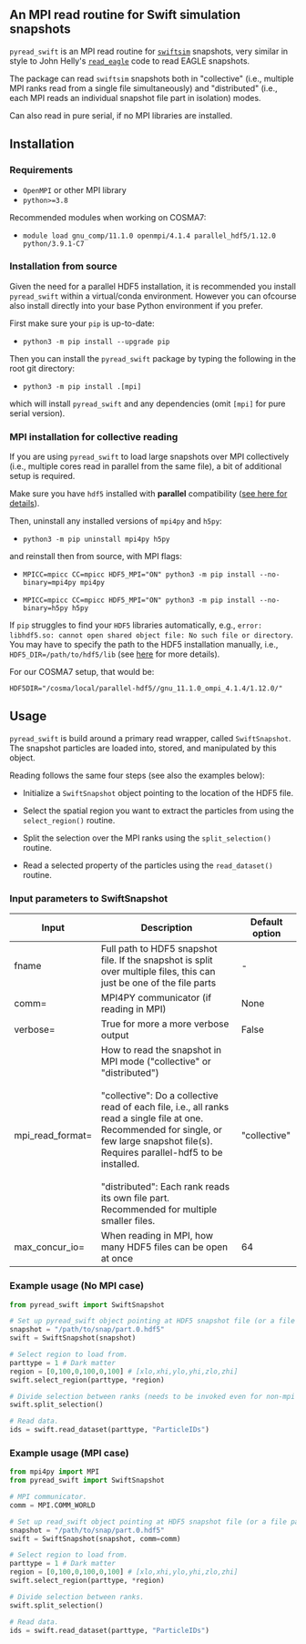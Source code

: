 ## An MPI read routine for Swift simulation snapshots

``pyread_swift`` is an MPI read routine for [``swiftsim``](https://github.com/SWIFTSIM/swiftsim) snapshots, very similar in style to John Helly's [``read_eagle``](https://gitlab.cosma.dur.ac.uk/jch/Read_Eagle) code to read EAGLE snapshots.

The package can read ``swiftsim`` snapshots both in "collective" (i.e., multiple MPI ranks read from a single file simultaneously) and "distributed" (i.e., each MPI reads an individual snapshot file part in isolation) modes. 

Can also read in pure serial, if no MPI libraries are installed.

## Installation

### Requirements

* `OpenMPI` or other MPI library
* `python>=3.8`

Recommended modules when working on COSMA7:

* `module load gnu_comp/11.1.0 openmpi/4.1.4 parallel_hdf5/1.12.0 python/3.9.1-C7`

### Installation from source

Given the need for a parallel HDF5 installation, it is recommended you install ``pyread_swift`` within a virtual/conda environment. However you can ofcourse also install directly into your base Python environment if you prefer.

First make sure your `pip` is up-to-date:

* `python3 -m pip install --upgrade pip`

Then you can install the `pyread_swift` package by typing the following in
the root git directory: 

* `python3 -m pip install .[mpi]`

which will install `pyread_swift` and any dependencies (omit ``[mpi]`` for pure serial version).

### MPI installation for collective reading

If you are using `pyread_swift` to load large snapshots over MPI collectively
(i.e., multiple cores read in parallel from the same file), a bit of additional
setup is required.

Make sure you have `hdf5` installed with **parallel** compatibility ([see here for details](https://docs.h5py.org/en/stable/mpi.html)).

Then, uninstall any installed versions of `mpi4py` and `h5py`:

* `python3 -m pip uninstall mpi4py h5py`

and reinstall then from source, with MPI flags:

* `MPICC=mpicc CC=mpicc HDF5_MPI="ON" python3 -m pip install --no-binary=mpi4py mpi4py`

* `MPICC=mpicc CC=mpicc HDF5_MPI="ON" python3 -m pip install --no-binary=h5py h5py`

If `pip` struggles to find your `HDF5` libraries automatically, e.g., `error: libhdf5.so: cannot open shared object file: No such file or directory`. You may have to specify the path to the HDF5 installation manually, i.e., `HDF5_DIR=/path/to/hdf5/lib` (see [here](https://docs.h5py.org/en/stable/build.html#building-against-parallel-hdf5) for more details).

For our COSMA7 setup, that would be:

`HDF5DIR="/cosma/local/parallel-hdf5//gnu_11.1.0_ompi_4.1.4/1.12.0/"`

## Usage

``pyread_swift`` is build around a primary read wrapper, called ``SwiftSnapshot``. The snapshot particles are loaded into, stored, and manipulated by this object.

Reading follows the same four steps (see also the examples below):

* Initialize a ``SwiftSnapshot`` object pointing to the location of the HDF5 file.

* Select the spatial region you want to extract the particles from using the ``select_region()`` routine.

* Split the selection over the MPI ranks using the ``split_selection()`` routine.

* Read a selected property of the particles using the ``read_dataset()`` routine.

### Input parameters to SwiftSnapshot

| Input | Description | Default option |
| ----- | ----------- | --------- |
| fname | Full path to HDF5 snapshot file. If the snapshot is split over multiple files, this can just be one of the file parts | - |
| comm= | MPI4PY communicator (if reading in MPI) | None |
| verbose= | True for more a more verbose output | False |
| mpi_read_format= | How to read the snapshot in MPI mode ("collective" or "distributed") <br><br>"collective": Do a collective read of each file, i.e., all ranks read a single file at one. Recommended for single, or few large snapshot file(s). Requires parallel-hdf5 to be installed. <br><br>"distributed": Each rank reads its own file part. Recommended for multiple smaller files. | "collective" |
| max_concur_io= | When reading in MPI, how many HDF5 files can be open at once | 64 |

### Example usage (No MPI case)

```python
from pyread_swift import SwiftSnapshot

# Set up pyread_swift object pointing at HDF5 snapshot file (or a file part). 
snapshot = "/path/to/snap/part.0.hdf5"
swift = SwiftSnapshot(snapshot)

# Select region to load from.
parttype = 1 # Dark matter
region = [0,100,0,100,0,100] # [xlo,xhi,ylo,yhi,zlo,zhi]
swift.select_region(parttype, *region)

# Divide selection between ranks (needs to be invoked even for non-mpi case).
swift.split_selection()

# Read data.
ids = swift.read_dataset(parttype, "ParticleIDs")
```

### Example usage (MPI case)

```python
from mpi4py import MPI
from pyread_swift import SwiftSnapshot

# MPI communicator.
comm = MPI.COMM_WORLD

# Set up read_swift object pointing at HDF5 snapshot file (or a file part). 
snapshot = "/path/to/snap/part.0.hdf5"
swift = SwiftSnapshot(snapshot, comm=comm)

# Select region to load from.
parttype = 1 # Dark matter
region = [0,100,0,100,0,100] # [xlo,xhi,ylo,yhi,zlo,zhi]
swift.select_region(parttype, *region)

# Divide selection between ranks.
swift.split_selection()

# Read data.
ids = swift.read_dataset(parttype, "ParticleIDs")
```



